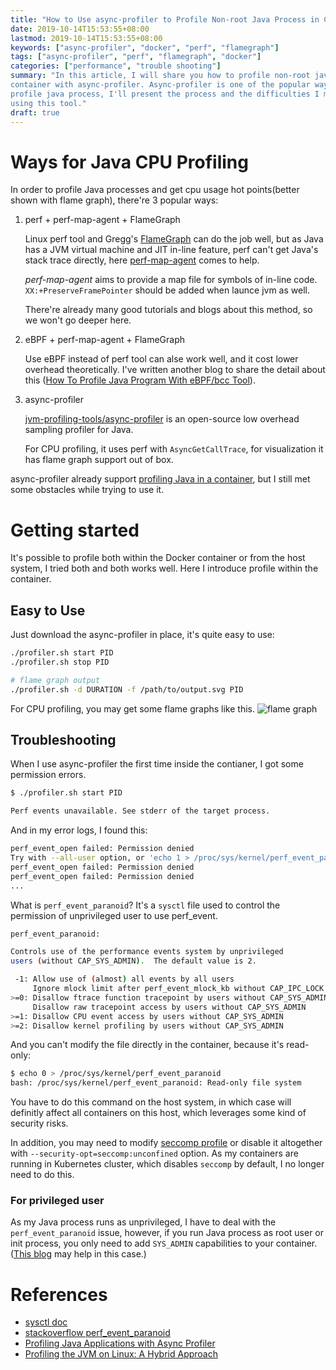 ```yaml
---
title: "How to Use async-profiler to Profile Non-root Java Process in Contianer"
date: 2019-10-14T15:53:55+08:00
lastmod: 2019-10-14T15:53:55+08:00
keywords: ["async-profiler", "docker", "perf", "flamegraph"]
tags: ["async-profiler", "perf", "flamegraph", "docker"]
categories: ["performance", "trouble shooting"]
summary: "In this article, I will share you how to profile non-root java process in
container with async-profiler. Async-profiler is one of the popular ways to
profile java process, I'll present the process and the difficulties I met while
using this tool."
draft: true
---
```


# Ways for Java CPU Profiling
In order to profile Java processes and get cpu usage hot points(better shown
with flame graph), there're 3 popular ways:

1. perf + perf-map-agent + FlameGraph

    Linux perf tool and Gregg's [FlameGraph](https://github.com/brendangregg/FlameGraph)
    can do the job well, but as Java has a
    JVM virtual machine and JIT in-line feature, perf can't get Java's stack trace
    directly, here [perf-map-agent](https://github.com/jvm-profiling-tools/perf-map-agent)
    comes to help.

    *perf-map-agent* aims to provide a map file for symbols of in-line code.
    `XX:+PreserveFramePointer` should be added when launce jvm as well.

    There're already many good tutorials and blogs about this method, so we won't go
    deeper here.

2. eBPF + perf-map-agent + FlameGraph

    Use eBPF instead of perf tool can alse work well, and it cost lower overhead
    theoretically. I've written another blog to share the detail about this
    ([How To Profile Java Program With eBPF/bcc Tool](https://wenfeng-gao.github.io/post/profile-java-program-with-bcc-tool/)).

3. async-profiler

    [jvm-profiling-tools/async-profiler](https://github.com/jvm-profiling-tools/async-profiler) is
    an open-source low overhead sampling profiler for Java.

    For CPU profiling, it uses perf with `AsyncGetCallTrace`, for visualization it
    has flame graph support out of box.

async-profiler already support [profiling Java in a container](https://github.com/jvm-profiling-tools/async-profiler#profiling-java-in-a-container),
but I still met some obstacles while trying to use it.

# Getting started
It's possible to profile both within the Docker container or from the host
system, I tried both and both works well. Here I introduce profile within the
container.

## Easy to Use
Just download the async-profiler in place, it's quite easy to use:
```bash
./profiler.sh start PID
./profiler.sh stop PID

# flame graph output
./profiler.sh -d DURATION -f /path/to/output.svg PID
```
For CPU profiling, you may get some flame graphs like this.
![flame graph](/post/how-to-use-async-profiler-to-profile-java-in-container/flame_graph.svg)

## Troubleshooting
When I use async-profiler the first time inside the contianer, I got some
permission errors.
```bash
$ ./profiler.sh start PID

Perf events unavailable. See stderr of the target process.
```
And in my error logs, I found this:
```bash
perf_event_open failed: Permission denied
Try with --all-user option, or 'echo 1 > /proc/sys/kernel/perf_event_paranoid'
perf_event_open failed: Permission denied
perf_event_open failed: Permission denied
...
```

What is `perf_event_paranoid`? It's a `sysctl` file used to control the
permission of unprivileged user to use perf_event.

```bash
perf_event_paranoid:

Controls use of the performance events system by unprivileged
users (without CAP_SYS_ADMIN).  The default value is 2.

 -1: Allow use of (almost) all events by all users
     Ignore mlock limit after perf_event_mlock_kb without CAP_IPC_LOCK
>=0: Disallow ftrace function tracepoint by users without CAP_SYS_ADMIN
     Disallow raw tracepoint access by users without CAP_SYS_ADMIN
>=1: Disallow CPU event access by users without CAP_SYS_ADMIN
>=2: Disallow kernel profiling by users without CAP_SYS_ADMIN
```

And you can't modify the file directly in the container, because it's read-only:
```bash
$ echo 0 > /proc/sys/kernel/perf_event_paranoid
bash: /proc/sys/kernel/perf_event_paranoid: Read-only file system
```

You have to do this command on the host system, in which case will definitly
affect all containers on this host, which leverages some kind of security risks.

In addition, you may need to modify [seccomp profile](https://docs.docker.com/engine/security/seccomp/) 
or disable it altogether with `--security-opt=seccomp:unconfined` option.
As my containers are running in Kubernetes cluster, which disables `seccomp` by
default, I no longer need to do this.

### For privileged user
As my Java process runs as unprivileged, I have to deal with the
`perf_event_paranoid` issue, however, if you run Java process as root user or
init process, you only need to add `SYS_ADMIN` capabilities to your container.
([This blog](https://blog.alicegoldfuss.com/enabling-perf-in-kubernetes/) may
help in this case.)

# References
- [sysctl doc](https://www.kernel.org/doc/Documentation/sysctl/kernel.txt)
- [stackoverflow perf_event_paranoid](https://stackoverflow.com/questions/51911368/what-restriction-is-perf-event-paranoid-1-actually-putting-on-x86-perf)
- [Profiling Java Applications with Async
  Profiler](https://hackernoon.com/profiling-java-applications-with-async-profiler-049s2790)
- [Profiling the JVM on Linux: A Hybrid Approach](http://blogs.microsoft.co.il/sasha/2017/07/07/profiling-the-jvm-on-linux-a-hybrid-approach/)
